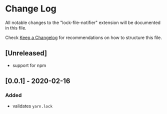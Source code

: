 # Change Log

All notable changes to the "lock-file-notifier" extension will be documented in this file.

Check [Keep a Changelog](http://keepachangelog.com/) for recommendations on how to structure this file.

## [Unreleased]

- support for npm

## [0.0.1] - 2020-02-16

### Added

- validates `yarn.lock`

